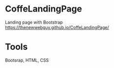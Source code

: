 # CoffeLandingPage
Landing page with Bootstrap
https://thenewwebguy.github.io/CoffeLandingPage/
# Tools
Bootsrap, HTML, CSS
